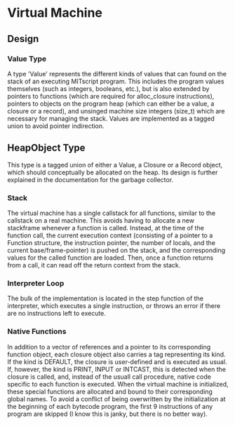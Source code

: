 # Virtual Machine

## Design
### Value Type
A type 'Value' represents the different kinds of values that can found on the stack of an executing MITscript program. This includes the program values themselves (such as integers, booleans, etc.), but is also extended by pointers to functions (which are required for alloc_closure instructions), pointers to objects on the program heap (which can either be a value, a closure or a record), and unsinged machine size integers (size_t) which are necessary for managing the stack. Values are implemented as a tagged union to avoid pointer indirection.

## HeapObject Type
This type is a tagged union of either a Value, a Closure or a Record object, which should conceptually be allocated on the heap. Its design is further explained in the documentation for the garbage collector.

### Stack
The virtual machine has a single callstack for all functions, similar to the callstack on a real machine. This avoids having to allocate a new stackframe whenever a function is called. Instead, at the time of the function call, the current execution context (consisting of a pointer to a Function structure, the instruction pointer, the number of locals, and the current base/frame-pointer) is pushed on the stack, and the corresponding values for the called function are loaded. Then, once a function returns from a call, it can read off the return context from the stack.

### Interpreter Loop
The bulk of the implementation is located in the step function of the interpreter, which executes a single instruction, or throws an error if there are no instructions left to execute.

### Native Functions
In addition to a vector of references and a pointer to its corresponding function object, each closure object also carries a tag representing its kind. If the kind is DEFAULT, the closure is user-defined and is executed as usual. If, however, the kind is PRINT, INPUT or INTCAST, this is detected when the closure is called, and, instead of the usuall call procedure, native code specific to each function is executed. When the virtual machine is initialized, these special functions are allocated and bound to their corresponding global names. To avoid a conflict of being overwritten by the initialization at the beginning of each bytecode program, the first 9 instructions of any program are skipped (I know this is janky, but there is no better way).

